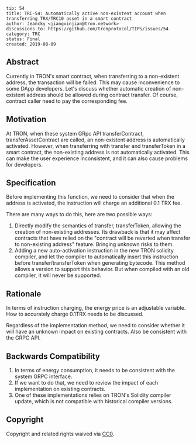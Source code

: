 ```
tip: 54
title: TRC-54: Automatically active non-existent account when transferring TRX/TRC10 asset in a smart contract
author: Jeancky <jiangxinjian@tron.network>
discussions to: https://github.com/tronprotocol/TIPs/issues/54
category: TRC
status: Final
created: 2019-08-09
```
## Abstract

Currently in TRON's smart contract, when transferring to a non-existent address, the transaction will be failed. This may cause inconvenience to some DApp developers. Let's discuss whether automatic creation of non-existent address should be allowed during contract transfer. Of course, contract caller need to pay the corresponding fee.

## Motivation

At TRON, when these system GRpc API transferContract, transferAssetContract are called, an non-existent address is automatically activated. However, when transferring with transfer and transferToken in a smart contract, the non-existing address is not automatically activated. This can make the user experience inconsistent, and it can also cause problems for developers.

## Specification

Before implementing this function, we need to consider that when the address is activated, the instruction will charge an additional 0.1 TRX fee.

There are many ways to do this, here are two possible ways:

1. Directly modify the semantics of transfer, transferToken, allowing the creation of non-existing addresses. Its drawback is that it may affect contracts that have relied on the "contract will be reverted when transfer to non-existing address" feature. Bringing unknown risks to them.
2. Adding a new auto-activation instruction in the new TRON solidity compiler, and let the compiler to automatically insert this instruction before transfer/transferToken when generating bytecode. This method allows a version to support this behavior. But when compiled with an old compiler, it will never be supported.

## Rationale

In terms of instruction charging, the energy price is an adjustable variable. How to accurately charge 0.1TRX needs to be discussed.

Regardless of the implementation method, we need to consider whether it will have an unknown impact on existing contracts. Also be consistent with the GRPC API.

## Backwards Compatibility

1. In terms of energy consumption, it needs to be consistent with the system GRPC interface.
2. If we want to do that, we need to review the impact of each implementation on existing contracts.
3. One of these implementations relies on TRON's Solidity compiler update, which is not compatible with historical compiler versions.


## Copyright

Copyright and related rights waived via [CC0](LICENSE.md).
